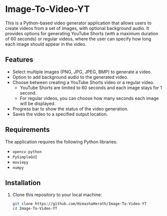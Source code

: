 # Image-To-Video-YT

This is a Python-based video generator application that allows users to create videos from a set of images, with optional background audio. It provides options for generating YouTube Shorts (with a maximum duration of 60 seconds) or regular videos, where the user can specify how long each image should appear in the video.

## Features

- Select multiple images (PNG, JPG, JPEG, BMP) to generate a video.
- Option to add background audio to the generated video.
- Choose between creating a YouTube Shorts video or a regular video.
  - YouTube Shorts are limited to 60 seconds and each image stays for 1 second.
  - For regular videos, you can choose how many seconds each image will be displayed.
- Progress bar to show the status of the video generation.
- Saves the video to a specified output location.

## Requirements

The application requires the following Python libraries:

- `opencv-python`
- `PySimpleGUI`
- `moviepy`
- `numpy`

## Installation

1. Clone this repository to your local machine:

   ```bash
   git clone https://github.com/HimashaHerath/Image-To-Video-YT
   cd Image-To-Video-YT
